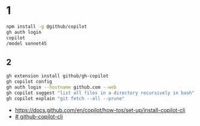 # 1
```bash
npm install -g @github/copilot
gh auth login
copilot
/model sonnet45
```


## 2
```bash
gh extension install github/gh-copilot
gh copilot config
gh auth login --hostname github.com --web
gh copilot suggest "list all files in a directory recursively in bash"
gh copilot explain "git fetch --all --prune"
```

* https://docs.github.com/en/copilot/how-tos/set-up/install-copilot-cli
* [# github-copilot-cli](https://github.blog/changelog/2025-09-25-github-copilot-cli-is-now-in-public-preview/)
